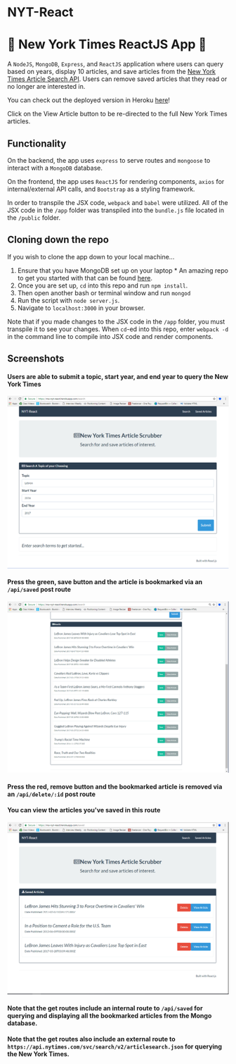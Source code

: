 # NYT-React
# :newspaper: New York Times ReactJS App :pencil:
A `NodeJS`, `MongoDB`, `Express`, and `ReactJS` application where users can query based on years, display 10 articles, and save articles from the [New York Times Article Search API](http://developer.nytimes.com/). Users can remove saved articles that they read or no longer are interested in.

You can check out the deployed version in Heroku [here](https://ma-nyt-react.herokuapp.com/)!

Click on the View Article button to be re-directed to the full New York Times articles.


## Functionality
On the backend, the app uses `express` to serve routes and `mongoose` to interact with a `MongoDB` database.

On the frontend, the app uses `ReactJS` for rendering components, `axios` for internal/external API calls, and `Bootstrap` as a styling framework.

In order to transpile the JSX code, `webpack` and `babel` were utilized. All of the JSX  code in the `/app` folder was transpiled into the `bundle.js` file located in the `/public` folder.


## Cloning down the repo
If you wish to clone the app down to your local machine...
  1. Ensure that you have MongoDB set up on your laptop
    * An amazing repo to get you started with that can be found [here](https://github.com/dannyvassallo/mongo_lesson).
  2. Once you are set up, `cd` into this repo and run `npm install`.
  3. Then open another bash or terminal window and run `mongod`
  4. Run the script with `node server.js`.
  5. Navigate to `localhost:3000` in your browser.

Note that if you made changes to the JSX code in the `/app` folder, you must transpile it to see your changes. 
When `cd`-ed into this repo, enter `webpack -d` in the command line to compile into JSX code and render components.


## Screenshots
#### Users are able to submit a topic, start year, and end year to query the New York Times
![Query Articles](/screenshots/query.PNG)

#### Press the green, save button and the article is bookmarked via an `/api/saved` post route
![Results](/screenshots/results.PNG)

#### Press the red, remove button and the bookmarked article is removed via an `/api/delete/:id` post route
#### You can view the articles you've saved in this route
![Bookmarked](/screenshots/saved.PNG)

#### Note that the get routes include an **internal route** to `/api/saved` for querying and displaying all the bookmarked articles from the Mongo database.

#### Note that the get routes also include an **external route** to `https://api.nytimes.com/svc/search/v2/articlesearch.json` for querying the New York Times.